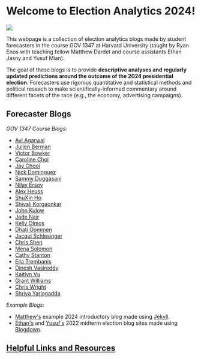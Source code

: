 # Welcome to Election Analytics 2024! 

![](assets/national_partisan_dist.jpg)

This webpage is a collection of election analytics blogs made by student forecasters in the course GOV 1347 at Harvard University (taught by Ryan Enos with teaching fellow Matthew Dardet and course assistants Ethan Jasny and Yusuf Mian). 

The goal of these blogs is to provide **descriptive analyses and regularly updated predictions around the outcome of the 2024 presidential election**. Forecasters use rigorous quantitative and statistical methods and political reseach to make scientifically-informed commentary around different facets of the race (e.g., the economy, advertising campaigns). 

## Forecaster Blogs

*GOV 1347 Course Blogs:*
- [Avi Agarwal](https://aviagarwal27.github.io/election-blog/  )
- [Julien Berman](https://julienberman.github.io/Election-Analytics/  )
- [Victor Bowker](https://victorbowker.github.io/election-blog/)
- [Caroline Choi](https://carolinechoi.github.io/election-blog/)
- [Jay Chooi](https://chojeq.com/usa-2024-election-prediction/)
- [Nick Dominguez](https://nsdominguez.github.io/election-blog/    )
- [Sammy Duggasani](https://sduggasani.github.io/2024election-blog/)
- [Nilay Ersoy](https://nilay14er.github.io/election-blog/)
- [Alex Heuss](https://aheuss59.github.io/election-blog2/)
- [ShuXin Ho](https://shuxin-03.github.io/election-blog/)
- [Shivali Korgaonkar](https://shivalikorgaonkar.github.io/election-blog/)
- [John Kulow](https://johnkulow.github.io/elections-blog/)
- [Jade Nair]()
- [Kelly Olmos](https://kaolmos05.github.io/election-blog/)
- [Dhati Oommen]()
- [Jacqui Schlesinger](https://jacquirs.github.io/election-blog1/)
- [Chris Shen](https://cys9772.github.io/election-blog4/)
- [Mena Solomon](https://menemshasolomon.github.io/election-blog/)
- [Cathy Stanton](https://cathystanton.github.io/election-blog/)
- [Ella Trembanis](https://trembanis.github.io/election-blog/)
- [Dinesh Vasireddy](https://dineshteja.github.io/election-prediction/)
- [Kaitlyn Vu](https://kaitvu.github.io/election-blog/)
- [Grant Williams](https://grantbw4.github.io/election-blog/)
- [Chris Wright](https://chriswright25.github.io/election-blog/)
- [Shriya Yarlagadda](https://ssyarlag.github.io/election-blog/)

*Example Blogs:*
- [Matthew's](https://www.matthewdardet.com/example-blog-jekyll/) example 2024 introductory blog made using [Jekyll](https://docs.github.com/en/pages/setting-up-a-github-pages-site-with-jekyll). 
- [Ethan's](https://ethanjasny.github.io/gov1347/) and [Yusuf's](https://yusufmian2.github.io/Election-Blog/) 2022 midterm election blog sites made using [Blogdown](https://bookdown.org/yihui/blogdown/). 

## [Helpful Links and Resources](https://www.matthewdardet.com/harvard-election-analytics-2024/resources-links/)